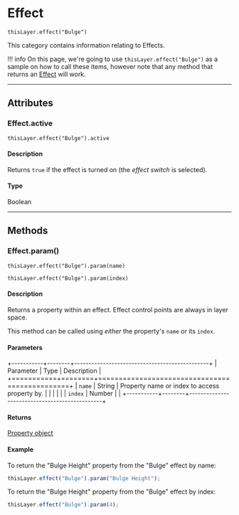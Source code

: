 # Effect

`thisLayer.effect("Bulge")`

This category contains information relating to Effects.

!!! info
    On this page, we're going to use `thisLayer.effect("Bulge")` as a sample on how to call these items, however note that any method that returns an [Effect](#) will work.

---

## Attributes

### Effect.active

`thisLayer.effect("Bulge").active`

#### Description

Returns `true` if the effect is turned on (the *effect switch* is selected).

#### Type

Boolean

---

## Methods

### Effect.param()

`thisLayer.effect("Bulge").param(name)`

`thisLayer.effect("Bulge").param(index)`

#### Description

Returns a property within an effect. Effect control points are always in layer space.

This method can be called using *either* the property's `name` or its `index`.

#### Parameters

+-----------+--------+-----------------------------------------------+
| Parameter |  Type  |                  Description                  |
+===========+========+===============================================+
| `name`    | String | Property name or index to access property by. |
|           |        |                                               |
| `index`   | Number |                                               |
+-----------+--------+-----------------------------------------------+

#### Returns

[Property object](./property.md)

#### Example

To return the "Bulge Height" property from the "Bulge" effect by name:

```js
thisLayer.effect("Bulge").param("Bulge Height");
```

To return the "Bulge Height" property from the "Bulge" effect by index:

```js
thisLayer.effect("Bulge").param(4);
```
